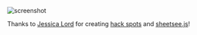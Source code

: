 ![screenshot](https://raw.github.com/rmoshier/ada-hh/gh-pages/img/happyhourss.png)

Thanks to [Jessica Lord](https://github.com/jlord) for creating [hack spots](https://github.com/jlord/hack-spots) and [sheetsee.js](https://github.com/jlord/sheetsee.js)!
